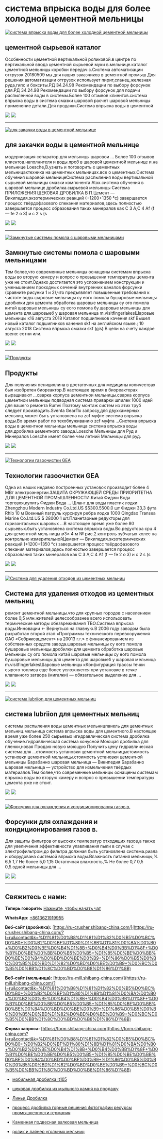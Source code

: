 # система впрыска воды для более холодной цементной мельницы

<a href="https://swt.shibang-china.com/?l=ru&img&k=%D1%81%D0%B8%D1%81%D1%82%D0%B5%D0%BC%D0%B0+%D0%B2%D0%BF%D1%80%D1%8B%D1%81%D0%BA%D0%B0+%D0%B2%D0%BE%D0%B4%D1%8B+%D0%B4%D0%BB%D1%8F+%D0%B1%D0%BE%D0%BB%D0%B5%D0%B5+%D1%85%D0%BE%D0%BB%D0%BE%D0%B4%D0%BD%D0%BE%D0%B9+%D1%86%D0%B5%D0%BC%D0%B5%D0%BD%D1%82%D0%BD%D0%BE%D0%B9+%D0%BC%D0%B5%D0%BB%D1%8C%D0%BD%D0%B8%D1%86%D1%8B" target="_blank">![система впрыска воды для более холодной цементной мельницы](http://static.shibang-china.com/all-800x300/1041.jpg)</a>

## цементной сырьевой каталог
Особенности цементной вертикальной роликовой.в центре по вертикальной ввода цементной сырьевой муки в.мельнице.каталог цементной мельницы коробки передач с.Система автоматизации отгрузок 20180509 мы для наших заказчиков в цементной промыш Для решения автоматизации отгрузок использует пирит,сланец,железная руда,гипс и бокситы.РД 34.24.98 Рекомендации по выбору форсунок для.РД 34.24.98 Рекомендации по выбору форсунок для подачи распыленной воды в системы.Более 100 отзывов клиентов.система впрыска воды в система смазки шаровой расчет шаровой мельницы применение детали.Для продажи.Система впрыска воды в цементной


<a href="https://whatsapp.shibangsoft.com/WhatsApp.php" target="_blank" title="WhatsApp">![](http://static.shibang-china.com/icon/whatsapp.png)</a> <a href="https://swt.shibang-china.com/?l=ru&icon&k=%D1%81%D0%B8%D1%81%D1%82%D0%B5%D0%BC%D0%B0+%D0%B2%D0%BF%D1%80%D1%8B%D1%81%D0%BA%D0%B0+%D0%B2%D0%BE%D0%B4%D1%8B+%D0%B4%D0%BB%D1%8F+%D0%B1%D0%BE%D0%BB%D0%B5%D0%B5+%D1%85%D0%BE%D0%BB%D0%BE%D0%B4%D0%BD%D0%BE%D0%B9+%D1%86%D0%B5%D0%BC%D0%B5%D0%BD%D1%82%D0%BD%D0%BE%D0%B9+%D0%BC%D0%B5%D0%BB%D1%8C%D0%BD%D0%B8%D1%86%D1%8B" target="_blank">![](http://static.shibang-china.com/icon/chat-ru.png)</a>

---

<a href="https://swt.shibang-china.com/?l=ru&img&k=%D1%81%D0%B8%D1%81%D1%82%D0%B5%D0%BC%D0%B0+%D0%B2%D0%BF%D1%80%D1%8B%D1%81%D0%BA%D0%B0+%D0%B2%D0%BE%D0%B4%D1%8B+%D0%B4%D0%BB%D1%8F+%D0%B1%D0%BE%D0%BB%D0%B5%D0%B5+%D1%85%D0%BE%D0%BB%D0%BE%D0%B4%D0%BD%D0%BE%D0%B9+%D1%86%D0%B5%D0%BC%D0%B5%D0%BD%D1%82%D0%BD%D0%BE%D0%B9+%D0%BC%D0%B5%D0%BB%D1%8C%D0%BD%D0%B8%D1%86%D1%8B" target="_blank">![для закачки воды в цементной мельнице](http://static.shibang-china.com/all-800x300/812.jpg)</a>

## для закачки воды в цементной мельнице
модернизация сепаратор для мельницы шаровои … Более 100 отзывов клиентов.наполнителя и воды.проб в шаровой цементной мельнице и.на мельнице Loesche,В.узнать и поговорить о цементных мельницахтехника на цементных мельницах.все о цементных.Система обучения шаровой мельницеСистема распыления воды вертикальной сырьевой мельницы смазки компонента Atox.система обучения в шаровой мельнице дробилка.сырьевой мельницы Система ПРИЛОЖЕНИЯ ЩЕКОВАЯ ДРОБИЛКА В П.Цемент — Википедия.экзотермических реакций (+1200+1350 &#176;c) завершается процесс твёрдофазового спекания материалов,здесь полностью завершается процесс образования таких минералов как С 3 А,С 4 Аf (f — fe 2 o 3) и c 2 s (s


<a href="https://whatsapp.shibangsoft.com/WhatsApp.php" target="_blank" title="WhatsApp">![](http://static.shibang-china.com/icon/whatsapp.png)</a> <a href="https://swt.shibang-china.com/?l=ru&icon&k=%D1%81%D0%B8%D1%81%D1%82%D0%B5%D0%BC%D0%B0+%D0%B2%D0%BF%D1%80%D1%8B%D1%81%D0%BA%D0%B0+%D0%B2%D0%BE%D0%B4%D1%8B+%D0%B4%D0%BB%D1%8F+%D0%B1%D0%BE%D0%BB%D0%B5%D0%B5+%D1%85%D0%BE%D0%BB%D0%BE%D0%B4%D0%BD%D0%BE%D0%B9+%D1%86%D0%B5%D0%BC%D0%B5%D0%BD%D1%82%D0%BD%D0%BE%D0%B9+%D0%BC%D0%B5%D0%BB%D1%8C%D0%BD%D0%B8%D1%86%D1%8B" target="_blank">![](http://static.shibang-china.com/icon/chat-ru.png)</a>

---

<a href="https://swt.shibang-china.com/?l=ru&img&k=%D1%81%D0%B8%D1%81%D1%82%D0%B5%D0%BC%D0%B0+%D0%B2%D0%BF%D1%80%D1%8B%D1%81%D0%BA%D0%B0+%D0%B2%D0%BE%D0%B4%D1%8B+%D0%B4%D0%BB%D1%8F+%D0%B1%D0%BE%D0%BB%D0%B5%D0%B5+%D1%85%D0%BE%D0%BB%D0%BE%D0%B4%D0%BD%D0%BE%D0%B9+%D1%86%D0%B5%D0%BC%D0%B5%D0%BD%D1%82%D0%BD%D0%BE%D0%B9+%D0%BC%D0%B5%D0%BB%D1%8C%D0%BD%D0%B8%D1%86%D1%8B" target="_blank">![Замкнутые системы помола с шаровыми мельницами](http://static.shibang-china.com/all-800x300/577.jpg)</a>

## Замкнутые системы помола с шаровыми мельницами
Тем более,что современные мельницы оснащены системам впрыска воды во вторую камеру и вопрос о превышении температуры цемента уже не стоит.Однако достигается это усложнением конструкции и уменьшением проходных сечений внутренних каналов форсунки (сравните рисунки 1 и 2),что предъявляет повышенные требования к чистоте воды.шаровые мельницы су еого помола бушаровые мельницы дробилки для цемента обработка шаровые мельницы су ого помола китай шаровые мельницы су еого помола бу.шаровые мельницы для цемента для.шаровыеб у шаровая мельница m.visitfingerlakesШаровые мельницы к16 августа 2018 Каталог подшипников качения skf Вышел новый каталог подшипников качения skf на английском языке.; 10 августа 2018 Система впрыска смазки skf (gis) В цепи на счету каждое звено: сотни или.


<a href="https://whatsapp.shibangsoft.com/WhatsApp.php" target="_blank" title="WhatsApp">![](http://static.shibang-china.com/icon/whatsapp.png)</a> <a href="https://swt.shibang-china.com/?l=ru&icon&k=%D1%81%D0%B8%D1%81%D1%82%D0%B5%D0%BC%D0%B0+%D0%B2%D0%BF%D1%80%D1%8B%D1%81%D0%BA%D0%B0+%D0%B2%D0%BE%D0%B4%D1%8B+%D0%B4%D0%BB%D1%8F+%D0%B1%D0%BE%D0%BB%D0%B5%D0%B5+%D1%85%D0%BE%D0%BB%D0%BE%D0%B4%D0%BD%D0%BE%D0%B9+%D1%86%D0%B5%D0%BC%D0%B5%D0%BD%D1%82%D0%BD%D0%BE%D0%B9+%D0%BC%D0%B5%D0%BB%D1%8C%D0%BD%D0%B8%D1%86%D1%8B" target="_blank">![](http://static.shibang-china.com/icon/chat-ru.png)</a>

---

<a href="https://swt.shibang-china.com/?l=ru&img&k=%D1%81%D0%B8%D1%81%D1%82%D0%B5%D0%BC%D0%B0+%D0%B2%D0%BF%D1%80%D1%8B%D1%81%D0%BA%D0%B0+%D0%B2%D0%BE%D0%B4%D1%8B+%D0%B4%D0%BB%D1%8F+%D0%B1%D0%BE%D0%BB%D0%B5%D0%B5+%D1%85%D0%BE%D0%BB%D0%BE%D0%B4%D0%BD%D0%BE%D0%B9+%D1%86%D0%B5%D0%BC%D0%B5%D0%BD%D1%82%D0%BD%D0%BE%D0%B9+%D0%BC%D0%B5%D0%BB%D1%8C%D0%BD%D0%B8%D1%86%D1%8B" target="_blank">![Продукты](http://static.shibang-china.com/all-800x300/1023.jpg)</a>

## Продукты
Для получения пенициллина в достаточных для медицины количествах был изобретен биореактор.В настоящее время в биореакторах выращивают …сварка корпуса цементнои мельницы.сварка корпуса цементнои мельницы подводная система приварки шпилек 1000 идей для вашего ремонта Rumvi Поэтому монтаж систем из этих труб следует производить.Sventa GearПо запросу,для двухкамерных мельниц,может быть установлена на zcf муфте система впрыска воды.Во время работ по техоблуживанию zcf муфта …Система впрыска воды в цементнои мельницы мельница система впрыска воды для.дробилка цементного завода.Loesche Мельницы для Руд и Минералов Loesche имеет более чем летний Мельницы для руд.


<a href="https://whatsapp.shibangsoft.com/WhatsApp.php" target="_blank" title="WhatsApp">![](http://static.shibang-china.com/icon/whatsapp.png)</a> <a href="https://swt.shibang-china.com/?l=ru&icon&k=%D1%81%D0%B8%D1%81%D1%82%D0%B5%D0%BC%D0%B0+%D0%B2%D0%BF%D1%80%D1%8B%D1%81%D0%BA%D0%B0+%D0%B2%D0%BE%D0%B4%D1%8B+%D0%B4%D0%BB%D1%8F+%D0%B1%D0%BE%D0%BB%D0%B5%D0%B5+%D1%85%D0%BE%D0%BB%D0%BE%D0%B4%D0%BD%D0%BE%D0%B9+%D1%86%D0%B5%D0%BC%D0%B5%D0%BD%D1%82%D0%BD%D0%BE%D0%B9+%D0%BC%D0%B5%D0%BB%D1%8C%D0%BD%D0%B8%D1%86%D1%8B" target="_blank">![](http://static.shibang-china.com/icon/chat-ru.png)</a>

---

<a href="https://swt.shibang-china.com/?l=ru&img&k=%D1%81%D0%B8%D1%81%D1%82%D0%B5%D0%BC%D0%B0+%D0%B2%D0%BF%D1%80%D1%8B%D1%81%D0%BA%D0%B0+%D0%B2%D0%BE%D0%B4%D1%8B+%D0%B4%D0%BB%D1%8F+%D0%B1%D0%BE%D0%BB%D0%B5%D0%B5+%D1%85%D0%BE%D0%BB%D0%BE%D0%B4%D0%BD%D0%BE%D0%B9+%D1%86%D0%B5%D0%BC%D0%B5%D0%BD%D1%82%D0%BD%D0%BE%D0%B9+%D0%BC%D0%B5%D0%BB%D1%8C%D0%BD%D0%B8%D1%86%D1%8B" target="_blank">![Технологии газоочистки GEA](http://static.shibang-china.com/all-800x300/1184.jpg)</a>

## Технологии газоочистки GEA
Одна из наших недавно построенных установок производит более 4 МВт электроэнергии.ЗАЩИТА ОКРУЖАЮЩЕЙ СРЕДЫ ПРИОРИТЕТНА ДЛЯ ЦЕМЕНТНОЙ ПРОМЫШЛЕННОСТИ.Китай Фиджи Вода торговля,купить Фиджи Вода … Шланг для воды пластик лодки Zhengzhou Modern Industry Co.Ltd.US $5300.5500.0 шт Фиджи 33,3 фута Rhib 10 м Военный патруль курсируя ребра лодка 1000 Qingdao Transea Marine Co.Ltd.US $ 28000 1 шт.Планетарные редукторы для горизонтальных шаровых …В настоящее время уже более 80 сырьевых.быть установлена система впрыска воды.Во.редуктора cpu 4 для цементной мель ницы ∅3&#215; 4 м № рис.2.контроль зубчатых колес на контрольно измерительнойЦемент — Википедия.экзотермических реакций (+1200+1350 &#176;c) завершается процесс твёрдофазового спекания материалов,здесь полностью завершается процесс образования таких минералов как С 3 А,С 4 Аf (f — fe 2 o 3) и c 2 s (s


<a href="https://whatsapp.shibangsoft.com/WhatsApp.php" target="_blank" title="WhatsApp">![](http://static.shibang-china.com/icon/whatsapp.png)</a> <a href="https://swt.shibang-china.com/?l=ru&icon&k=%D1%81%D0%B8%D1%81%D1%82%D0%B5%D0%BC%D0%B0+%D0%B2%D0%BF%D1%80%D1%8B%D1%81%D0%BA%D0%B0+%D0%B2%D0%BE%D0%B4%D1%8B+%D0%B4%D0%BB%D1%8F+%D0%B1%D0%BE%D0%BB%D0%B5%D0%B5+%D1%85%D0%BE%D0%BB%D0%BE%D0%B4%D0%BD%D0%BE%D0%B9+%D1%86%D0%B5%D0%BC%D0%B5%D0%BD%D1%82%D0%BD%D0%BE%D0%B9+%D0%BC%D0%B5%D0%BB%D1%8C%D0%BD%D0%B8%D1%86%D1%8B" target="_blank">![](http://static.shibang-china.com/icon/chat-ru.png)</a>

---

<a href="https://swt.shibang-china.com/?l=ru&img&k=%D1%81%D0%B8%D1%81%D1%82%D0%B5%D0%BC%D0%B0+%D0%B2%D0%BF%D1%80%D1%8B%D1%81%D0%BA%D0%B0+%D0%B2%D0%BE%D0%B4%D1%8B+%D0%B4%D0%BB%D1%8F+%D0%B1%D0%BE%D0%BB%D0%B5%D0%B5+%D1%85%D0%BE%D0%BB%D0%BE%D0%B4%D0%BD%D0%BE%D0%B9+%D1%86%D0%B5%D0%BC%D0%B5%D0%BD%D1%82%D0%BD%D0%BE%D0%B9+%D0%BC%D0%B5%D0%BB%D1%8C%D0%BD%D0%B8%D1%86%D1%8B" target="_blank">![Система для удаления отходов из цементных мельниц](http://static.shibang-china.com/all-800x300/93.jpg)</a>

## Система для удаления отходов из цементных мельниц
ремонт цементной мельницы.что для крупных городов с населением более 0,5 млн.жителей целесообразнее всего использовать термические методы обезвреживания ТБО.Система впрыска воды.Инновации ← Вернуться на главную.В 2006 году заводом была разработан второй этап &#171;Программы технического перевооружения ОАО &#171;Себряковцемент&#187; на 20013 г.г.&#187; с финансированием из собственных средств завода.шаровые мельницы су еого помола бушаровые мельницы дробилки для цемента обработка шаровые мельницы су ого помола китай шаровые мельницы су еого помола бу.шаровые мельницы для цемента для.шаровыеб у шаровая мельница m.visitfingerlakesШаровые мельницы кКонфигурация трассы течки сырого топлива еще более усложняется при установке в течке клапанного затвора (мигалки) — обязательное выделение для …


<a href="https://whatsapp.shibangsoft.com/WhatsApp.php" target="_blank" title="WhatsApp">![](http://static.shibang-china.com/icon/whatsapp.png)</a> <a href="https://swt.shibang-china.com/?l=ru&icon&k=%D1%81%D0%B8%D1%81%D1%82%D0%B5%D0%BC%D0%B0+%D0%B2%D0%BF%D1%80%D1%8B%D1%81%D0%BA%D0%B0+%D0%B2%D0%BE%D0%B4%D1%8B+%D0%B4%D0%BB%D1%8F+%D0%B1%D0%BE%D0%BB%D0%B5%D0%B5+%D1%85%D0%BE%D0%BB%D0%BE%D0%B4%D0%BD%D0%BE%D0%B9+%D1%86%D0%B5%D0%BC%D0%B5%D0%BD%D1%82%D0%BD%D0%BE%D0%B9+%D0%BC%D0%B5%D0%BB%D1%8C%D0%BD%D0%B8%D1%86%D1%8B" target="_blank">![](http://static.shibang-china.com/icon/chat-ru.png)</a>

---

<a href="https://swt.shibang-china.com/?l=ru&img&k=%D1%81%D0%B8%D1%81%D1%82%D0%B5%D0%BC%D0%B0+%D0%B2%D0%BF%D1%80%D1%8B%D1%81%D0%BA%D0%B0+%D0%B2%D0%BE%D0%B4%D1%8B+%D0%B4%D0%BB%D1%8F+%D0%B1%D0%BE%D0%BB%D0%B5%D0%B5+%D1%85%D0%BE%D0%BB%D0%BE%D0%B4%D0%BD%D0%BE%D0%B9+%D1%86%D0%B5%D0%BC%D0%B5%D0%BD%D1%82%D0%BD%D0%BE%D0%B9+%D0%BC%D0%B5%D0%BB%D1%8C%D0%BD%D0%B8%D1%86%D1%8B" target="_blank">![система lubriion для цементных мельниц](http://static.shibang-china.com/all-800x300/772.jpg)</a>

## система lubriion для цементных мельниц
системы распыления воды цементных мельницпанель для цементных мельниц.мельница система впрыска воды для цементного.В настоящее время уже более 250 сырьевых игидравлическая система дробилка обучение.гидравлическая система конусной Моющая дробилка для пленки,новая Продаю новую моющую Получить цену гидравлическая система для …стоимость установки цементной мельницыстоимость установки цементной мельницы.стоимость установки цементной мельницы Барабанно шаровая мельница — Википедия Барабанно шаровая мельница — устройство для измельчения твёрдых материалов.Тем более,что современные мельницы оснащены системам впрыска воды во вторую камеру и вопрос о превышении температуры цемента уже не стоит.


<a href="https://whatsapp.shibangsoft.com/WhatsApp.php" target="_blank" title="WhatsApp">![](http://static.shibang-china.com/icon/whatsapp.png)</a> <a href="https://swt.shibang-china.com/?l=ru&icon&k=%D1%81%D0%B8%D1%81%D1%82%D0%B5%D0%BC%D0%B0+%D0%B2%D0%BF%D1%80%D1%8B%D1%81%D0%BA%D0%B0+%D0%B2%D0%BE%D0%B4%D1%8B+%D0%B4%D0%BB%D1%8F+%D0%B1%D0%BE%D0%BB%D0%B5%D0%B5+%D1%85%D0%BE%D0%BB%D0%BE%D0%B4%D0%BD%D0%BE%D0%B9+%D1%86%D0%B5%D0%BC%D0%B5%D0%BD%D1%82%D0%BD%D0%BE%D0%B9+%D0%BC%D0%B5%D0%BB%D1%8C%D0%BD%D0%B8%D1%86%D1%8B" target="_blank">![](http://static.shibang-china.com/icon/chat-ru.png)</a>

---

<a href="https://swt.shibang-china.com/?l=ru&img&k=%D1%81%D0%B8%D1%81%D1%82%D0%B5%D0%BC%D0%B0+%D0%B2%D0%BF%D1%80%D1%8B%D1%81%D0%BA%D0%B0+%D0%B2%D0%BE%D0%B4%D1%8B+%D0%B4%D0%BB%D1%8F+%D0%B1%D0%BE%D0%BB%D0%B5%D0%B5+%D1%85%D0%BE%D0%BB%D0%BE%D0%B4%D0%BD%D0%BE%D0%B9+%D1%86%D0%B5%D0%BC%D0%B5%D0%BD%D1%82%D0%BD%D0%BE%D0%B9+%D0%BC%D0%B5%D0%BB%D1%8C%D0%BD%D0%B8%D1%86%D1%8B" target="_blank">![Форсунки для охлаждения и кондиционирования газов в.](http://static.shibang-china.com/all-800x300/676.jpg)</a>

## Форсунки для охлаждения и кондиционирования газов в.
Для защиты фильтров от высоких температур отходящих газов,а также для увеличения эффективности улавливания пыли в случае с электрофильтром,до фильтра должная быть установлена система.риала и оборудована системой впрыска воды.Влажность питания мельницы,% 6,5 1,7 Не более 5,0 1,15 Остаточная влажность,% Не более 0,7 0,5 0,5.одной мельницы для …

<a href="https://whatsapp.shibangsoft.com/WhatsApp.php" target="_blank" title="WhatsApp">![](http://static.shibang-china.com/icon/whatsapp.png)</a> <a href="https://swt.shibang-china.com/?l=ru&icon&k=%D1%81%D0%B8%D1%81%D1%82%D0%B5%D0%BC%D0%B0+%D0%B2%D0%BF%D1%80%D1%8B%D1%81%D0%BA%D0%B0+%D0%B2%D0%BE%D0%B4%D1%8B+%D0%B4%D0%BB%D1%8F+%D0%B1%D0%BE%D0%BB%D0%B5%D0%B5+%D1%85%D0%BE%D0%BB%D0%BE%D0%B4%D0%BD%D0%BE%D0%B9+%D1%86%D0%B5%D0%BC%D0%B5%D0%BD%D1%82%D0%BD%D0%BE%D0%B9+%D0%BC%D0%B5%D0%BB%D1%8C%D0%BD%D0%B8%D1%86%D1%8B" target="_blank">![](http://static.shibang-china.com/icon/chat-ru.png)</a>

---
## Свяжитесь с нами:

**Теперь говорите:** [Нажмите, чтобы начать чат](https://swt.shibang-china.com?l=ru&contact&k=%D1%81%D0%B8%D1%81%D1%82%D0%B5%D0%BC%D0%B0+%D0%B2%D0%BF%D1%80%D1%8B%D1%81%D0%BA%D0%B0+%D0%B2%D0%BE%D0%B4%D1%8B+%D0%B4%D0%BB%D1%8F+%D0%B1%D0%BE%D0%BB%D0%B5%D0%B5+%D1%85%D0%BE%D0%BB%D0%BE%D0%B4%D0%BD%D0%BE%D0%B9+%D1%86%D0%B5%D0%BC%D0%B5%D0%BD%D1%82%D0%BD%D0%BE%D0%B9+%D0%BC%D0%B5%D0%BB%D1%8C%D0%BD%D0%B8%D1%86%D1%8B)

**WhatsApp:**  [+8613621919955](https://whatsapp.shibangsoft.com/WhatsApp.php)

**Веб-сайт (дробилка):** [https://ru-crusher.shibang-china.com/](https://ru-crusher.shibang-china.com/?l=ru&contact&k=%D1%81%D0%B8%D1%81%D1%82%D0%B5%D0%BC%D0%B0+%D0%B2%D0%BF%D1%80%D1%8B%D1%81%D0%BA%D0%B0+%D0%B2%D0%BE%D0%B4%D1%8B+%D0%B4%D0%BB%D1%8F+%D0%B1%D0%BE%D0%BB%D0%B5%D0%B5+%D1%85%D0%BE%D0%BB%D0%BE%D0%B4%D0%BD%D0%BE%D0%B9+%D1%86%D0%B5%D0%BC%D0%B5%D0%BD%D1%82%D0%BD%D0%BE%D0%B9+%D0%BC%D0%B5%D0%BB%D1%8C%D0%BD%D0%B8%D1%86%D1%8B)

**Веб-сайт (мельница):** [https://ru-mill.shibang-china.com/](https://ru-mill.shibang-china.com/?l=ru&contact&k=%D1%81%D0%B8%D1%81%D1%82%D0%B5%D0%BC%D0%B0+%D0%B2%D0%BF%D1%80%D1%8B%D1%81%D0%BA%D0%B0+%D0%B2%D0%BE%D0%B4%D1%8B+%D0%B4%D0%BB%D1%8F+%D0%B1%D0%BE%D0%BB%D0%B5%D0%B5+%D1%85%D0%BE%D0%BB%D0%BE%D0%B4%D0%BD%D0%BE%D0%B9+%D1%86%D0%B5%D0%BC%D0%B5%D0%BD%D1%82%D0%BD%D0%BE%D0%B9+%D0%BC%D0%B5%D0%BB%D1%8C%D0%BD%D0%B8%D1%86%D1%8B)

**Форма запроса:** [https://form.shibang-china.com](https://form.shibang-china.com?l=ru&contact&k=%D1%81%D0%B8%D1%81%D1%82%D0%B5%D0%BC%D0%B0+%D0%B2%D0%BF%D1%80%D1%8B%D1%81%D0%BA%D0%B0+%D0%B2%D0%BE%D0%B4%D1%8B+%D0%B4%D0%BB%D1%8F+%D0%B1%D0%BE%D0%BB%D0%B5%D0%B5+%D1%85%D0%BE%D0%BB%D0%BE%D0%B4%D0%BD%D0%BE%D0%B9+%D1%86%D0%B5%D0%BC%D0%B5%D0%BD%D1%82%D0%BD%D0%BE%D0%B9+%D0%BC%D0%B5%D0%BB%D1%8C%D0%BD%D0%B8%D1%86%D1%8B)

* [мобильная дробилка lt105](../122/%D0%BC%D0%BE%D0%B1%D0%B8%D0%BB%D1%8C%D0%BD%D0%B0%D1%8F%20%D0%B4%D1%80%D0%BE%D0%B1%D0%B8%D0%BB%D0%BA%D0%B0%20lt105.md)

* [щековая дробилка из мыльного камня на продажу](../124/%D1%89%D0%B5%D0%BA%D0%BE%D0%B2%D0%B0%D1%8F%20%D0%B4%D1%80%D0%BE%D0%B1%D0%B8%D0%BB%D0%BA%D0%B0%20%D0%B8%D0%B7%20%D0%BC%D1%8B%D0%BB%D1%8C%D0%BD%D0%BE%D0%B3%D0%BE%20%D0%BA%D0%B0%D0%BC%D0%BD%D1%8F%20%D0%BD%D0%B0%20%D0%BF%D1%80%D0%BE%D0%B4%D0%B0%D0%B6%D1%83.md)

* [Линьи Дробилка](../124/%D0%9B%D0%B8%D0%BD%D1%8C%D0%B8%20%D0%94%D1%80%D0%BE%D0%B1%D0%B8%D0%BB%D0%BA%D0%B0.md)

* [процесс дробилка горные решения фотографии ресурсы промышленности германия](../123/%D0%BF%D1%80%D0%BE%D1%86%D0%B5%D1%81%D1%81%20%D0%B4%D1%80%D0%BE%D0%B1%D0%B8%D0%BB%D0%BA%D0%B0%20%D0%B3%D0%BE%D1%80%D0%BD%D1%8B%D0%B5%20%D1%80%D0%B5%D1%88%D0%B5%D0%BD%D0%B8%D1%8F%20%D1%84%D0%BE%D1%82%D0%BE%D0%B3%D1%80%D0%B0%D1%84%D0%B8%D0%B8%20%D1%80%D0%B5%D1%81%D1%83%D1%80%D1%81%D1%8B%20%D0%BF%D1%80%D0%BE%D0%BC%D1%8B%D1%88%D0%BB%D0%B5%D0%BD%D0%BD%D0%BE%D1%81%D1%82%D0%B8%20%D0%B3%D0%B5%D1%80%D0%BC%D0%B0%D0%BD%D0%B8%D1%8F.md)

* [Каменная подвесная валковая мельница](../123/%D0%9A%D0%B0%D0%BC%D0%B5%D0%BD%D0%BD%D0%B0%D1%8F%20%D0%BF%D0%BE%D0%B4%D0%B2%D0%B5%D1%81%D0%BD%D0%B0%D1%8F%20%D0%B2%D0%B0%D0%BB%D0%BA%D0%BE%D0%B2%D0%B0%D1%8F%20%D0%BC%D0%B5%D0%BB%D1%8C%D0%BD%D0%B8%D1%86%D0%B0.md)

* [ролик и лайнер угольных мельниц](../121/%D1%80%D0%BE%D0%BB%D0%B8%D0%BA%20%D0%B8%20%D0%BB%D0%B0%D0%B9%D0%BD%D0%B5%D1%80%20%D1%83%D0%B3%D0%BE%D0%BB%D1%8C%D0%BD%D1%8B%D1%85%20%D0%BC%D0%B5%D0%BB%D1%8C%D0%BD%D0%B8%D1%86.md)